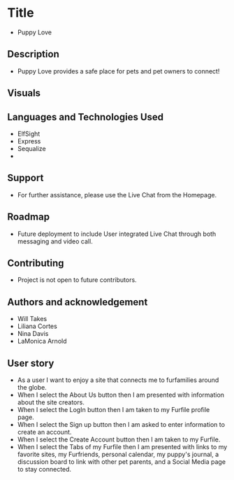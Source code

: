 # Title

* Puppy Love

## Description 

* Puppy Love provides a safe place for pets and pet owners to connect!

## Visuals

<!-- include gif of usage -->

## Languages and Technologies Used

* ElfSight
* Express
* Sequalize
* 

## Support

* For further assistance, please use the Live Chat from the Homepage.

## Roadmap

* Future deployment to include User integrated Live Chat through both messaging and video call.

## Contributing

* Project is not open to future contributors.

## Authors and acknowledgement

* Will Takes
* Liliana Cortes
* Nina Davis
* LaMonica Arnold

## User story

* As a user I want to enjoy a site that connects me to furfamilies around the globe.
* When I select the About Us button then I am presented with information about the site creators.
* When I select the LogIn button then I am taken to my Furfile profile page.
* When I select the Sign up button then I am asked to enter information to create an account.
* When I select the Create Account button then I am taken to my Furfile.
* When I select the Tabs of my Furfile then I am presented with links to my favorite sites, my Furfriends, personal calendar, my puppy's journal, a discussion board to link with other pet parents, and a Social Media page to stay connected.

